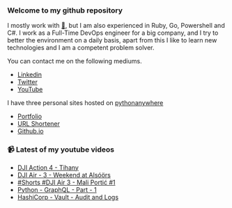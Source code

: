 ### Welcome to my github repository

I mostly work with [:snake:](https://www.python.org/), but I am also experienced in Ruby, Go, Powershell and C#. I work as a Full-Time DevOps engineer for a big company, and I try to better the environment on a daily basis, apart from this I like to learn new technologies and I am a competent problem solver.

You can contact me on the following mediums.
- [Linkedin](https://www.linkedin.com/in/r3ap3rpy)
- [Twitter](https://twitter.com/r3ap3rpy)
- [YouTube](https://www.youtube.com/channel/UC1qkMXH8d2I9DDAtBSeEHqg)

I have three personal sites hosted on [pythonanywhere](https://www.pythonanywhere.com/)
- [Portfolio](http://r3ap3rpy.pythonanywhere.com/)
- [URL Shortener](http://shortenpy.pythonanywhere.com/)
- [Github.io](https://r3ap3rpy.github.io/)

### :video_camera: Latest of my youtube videos
<!-- YOUTUBE:START -->
- [DJI Action 4 - Tihany](https://www.youtube.com/watch?v=3lKiFpZ9pQI)
- [DJI Air - 3 - Weekend at Alsóörs](https://www.youtube.com/watch?v=wMXNHhCCSFw)
- [#Shorts #DJI Air 3 - Mali Portić #1](https://www.youtube.com/watch?v=Imxrvg2IMdQ)
- [Python - GraphQL - Part - 1](https://www.youtube.com/watch?v=_wwNkwhpB9c)
- [HashiCorp - Vault - Audit and Logs](https://www.youtube.com/watch?v=ByVzFd9uzRI)
<!-- YOUTUBE:END -->

